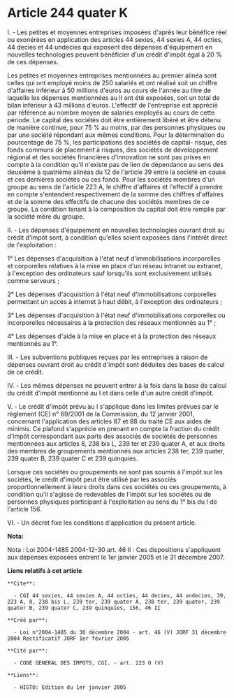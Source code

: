 # Article 244 quater K

I. - Les petites et moyennes entreprises imposées d'après leur bénéfice réel ou exonérées en application des articles 44
sexies, 44 sexies A, 44 octies, 44 decies et 44 undecies qui exposent des dépenses d'équipement en nouvelles technologies
peuvent bénéficier d'un crédit d'impôt égal à 20 % de ces dépenses.

Les petites et moyennes entreprises mentionnées au premier alinéa sont celles qui ont employé moins de 250 salariés et ont
réalisé soit un chiffre d'affaires inférieur à 50 millions d'euros au cours de l'année au titre de laquelle les dépenses
mentionnées au II ont été exposées, soit un total de bilan inférieur à 43 millions d'euros. L'effectif de l'entreprise est
apprécié par référence au nombre moyen de salariés employés au cours de cette période. Le capital des sociétés doit être
entièrement libéré et être détenu de manière continue, pour 75 % au moins, par des personnes physiques ou par une société
répondant aux mêmes conditions. Pour la détermination du pourcentage de 75 %, les participations des sociétés de capital-
risque, des fonds communs de placement à risques, des sociétés de développement régional et des sociétés financières
d'innovation ne sont pas prises en compte à la condition qu'il n'existe pas de lien de dépendance au sens des deuxième à
quatrième alinéas du 12 de l'article 39 entre la société en cause et ces dernières sociétés ou ces fonds. Pour les sociétés
membres d'un groupe au sens de l'article 223 A, le chiffre d'affaires et l'effectif à prendre en compte s'entendent
respectivement de la somme des chiffres d'affaires et de la somme des effectifs de chacune des sociétés membres de ce groupe.
La condition tenant à la composition du capital doit être remplie par la société mère du groupe.

II. - Les dépenses d'équipement en nouvelles technologies ouvrant droit au crédit d'impôt sont, à condition qu'elles soient
exposées dans l'intérêt direct de l'exploitation :

1° Les dépenses d'acquisition à l'état neuf d'immobilisations incorporelles et corporelles relatives à la mise en place d'un
réseau intranet ou extranet, à l'exception des ordinateurs sauf lorsqu'ils sont exclusivement utilisés comme serveurs ;

2° Les dépenses d'acquisition à l'état neuf d'immobilisations corporelles permettant un accès à internet à haut débit, à
l'exception des ordinateurs ;

3° Les dépenses d'acquisition à l'état neuf d'immobilisations corporelles ou incorporelles nécessaires à la protection des
réseaux mentionnés au 1° ;

4° Les dépenses d'aide à la mise en place et à la protection des réseaux mentionnés au 1°.

III. - Les subventions publiques reçues par les entreprises à raison de dépenses ouvrant droit au crédit d'impôt sont
déduites des bases de calcul de ce crédit.

IV. - Les mêmes dépenses ne peuvent entrer à la fois dans la base de calcul du crédit d'impôt mentionné au I et dans celle
d'un autre crédit d'impôt.

V. - Le crédit d'impôt prévu au I s'applique dans les limites prévues par le règlement (CE) n° 69/2001 de la Commission, du
12 janvier 2001, concernant l'application des articles 87 et 88 du traité CE aux aides de minimis. Ce plafond s'apprécie en
prenant en compte la fraction du crédit d'impôt correspondant aux parts des associés de sociétés de personnes mentionnées aux
articles 8, 238 bis L, 239 ter et 239 quater A, et aux droits des membres de groupements mentionnés aux articles 238 ter, 239
quater, 239 quater B, 239 quater C et 239 quinquies.

Lorsque ces sociétés ou groupements ne sont pas soumis à l'impôt sur les sociétés, le crédit d'impôt peut être utilisé par
les associés proportionnellement à leurs droits dans ces sociétés ou ces groupements, à condition qu'il s'agisse de
redevables de l'impôt sur les sociétés ou de personnes physiques participant à l'exploitation au sens du 1° bis du I de
l'article 156.

VI. - Un décret fixe les conditions d'application du présent article.

**Nota:**

Nota : Loi 2004-1485 2004-12-30 art. 46 II : Ces dispositions s'appliquent aux dépenses exposées entrent le 1er janvier 2005
et le 31 décembre 2007.

**Liens relatifs à cet article**

	**Cite**:

	  - CGI 44 sexies, 44 sexies A, 44 octies, 44 decies, 44 undecies, 39, 223 A, 8, 238 bis L, 239 ter, 239 quater A, 238 ter, 239 quater, 239 quater B, 239 quater C, 239 quinquies, 156, 46 II

	**Créé par**:

	  - Loi n°2004-1485 du 30 décembre 2004 - art. 46 (V) JORF 31 décembre 2004 Rectificatif JORF 1er février 2005

	**Cité par**:

	  - CODE GENERAL DES IMPOTS, CGI. - art. 223 O (V)

	**Liens**:

	  - HISTO: Edition du 1er janvier 2005
